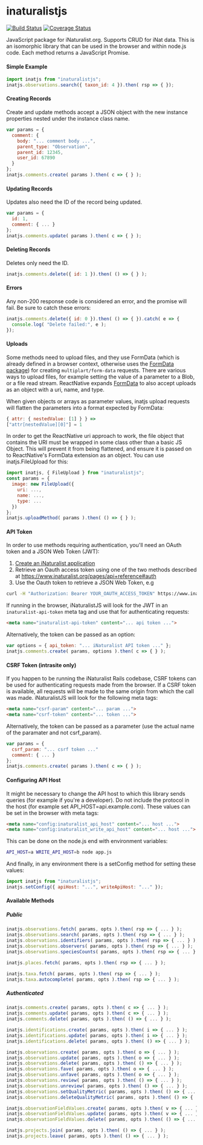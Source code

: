 # inaturalistjs
[![Build Status](https://travis-ci.org/inaturalist/inaturalistjs.svg?branch=master)](https://travis-ci.org/inaturalist/inaturalistjs)
[![Coverage Status](https://coveralls.io/repos/github/inaturalist/inaturalistjs/badge.svg?branch=master)](https://coveralls.io/github/inaturalist/inaturalistjs?branch=master)

JavaScript package for iNaturalist.org. Supports CRUD for iNat data. This
is an isomorphic library that can be used in the browser and within
node.js code. Each method returns a JavaScript Promise.

#### Simple Example
```js
import inatjs from "inaturalistjs";
inatjs.observations.search({ taxon_id: 4 }).then( rsp => { });
```

#### Creating Records

Create and update methods accept a JSON object with the new instance properties
nested under the instance class name.

```js
var params = {
  comment: {
    body: "... comment body ...",
    parent_type: "Observation",
    parent_id: 12345,
    user_id: 67890
  }
};
inatjs.comments.create( params ).then( c => { } );
```

#### Updating Records

Updates also need the ID of the record being updated.

```js
var params = {
  id: 1,
  comment: { ... }
};
inatjs.comments.update( params ).then( c => { } );
```

#### Deleting Records

Deletes only need the ID.

```js
inatjs.comments.delete({ id: 1 }).then( () => { } );
```

#### Errors

Any non-200 response code is considered an error, and the promise will fail. Be
sure to catch these errors:

```js
inatjs.comments.delete({ id: 0 }).then( () => { }).catch( e => {
  console.log( "Delete failed:", e );
});
```

#### Uploads

Some methods need to upload files, and they use FormData (which is already defined in a browser context, otherwise uses the [FormData package](https://www.npmjs.com/package/form-data)) for creating `multiplart/form-data` requests. There are various ways to upload files, for example setting the value of a parameter to a Blob, or a file read stream. ReactNative expands [FormData](https://github.com/facebook/react-native/blob/master/Libraries/Network/FormData.js) to also accept uploads as an object with a uri, name, and type.

When given objects or arrays as parameter values, inatjs upload requests will flatten the parameters into a format expected by FormData:

```js
{ attr: { nestedValue: [1] } } =>
["attr[nestedValue][0]"] = 1
```

In order to get the ReactNative uri approach to work, the file object that contains the URI must be wrapped in some class other than a basic JS Object. This will prevent it from being flattened, and ensure it is passed on to ReactNative's FormData extension as an object. You can use inatjs.FileUpload for this:

```js
import inatjs, { FileUpload } from "inaturalistjs";
const params = {
  image: new FileUpload({
    uri: ...,
    name: ...,
    type: ...
  })
};
inatjs.uploadMethod( params ).then( () => { } );
```

#### API Token

In order to use methods requiring authentication, you'll need an OAuth token and a JSON Web Token (JWT):

1. [Create an iNaturalist application](https://www.inaturalist.org/oauth/applications/new)
1. Retrieve an Oauth access token using one of the two methods described at https://www.inaturalist.org/pages/api+reference#auth
1. Use the Oauth token to retrieve a JSON Web Token, e.g
  ```bash
  curl -H "Authorization: Bearer YOUR_OAUTH_ACCESS_TOKEN" https://www.inaturalist.org/users/api_token
  ```
If running in the browser,
iNaturalistJS will look for the JWT in an `inaturalist-api-token` meta tag and use that for
authenticating requests:

```html
<meta name="inaturalist-api-token" content="... api token ...">
```

Alternatively, the token can be passed as an option:

```js
var options = { api_token: "... iNaturalist API token ..." };
inatjs.comments.create( params, options ).then( c => { } );
```

#### CSRF Token (intrasite only)

If you happen to be running the iNaturalist Rails codebase, CSRF tokens can
be used for authenticating requests made from the browser. If a CSRF token is
available, all requests will be made to the same origin from which the call
was made. iNaturalistJS will look for the following meta tags:

```html
<meta name="csrf-param" content="... param ...">
<meta name="csrf-token" content="... token ...">
```

Alternatively, the token can be passed as a parameter (use the actual
name of the paramater and not csrf_param).

```js
var params = {
  csrf_param: "... csrf token ..."
  comment: { ... }
};
inatjs.comments.create( params ).then( c => { } );
```

#### Configuring API Host

It might be necessary to change the API host to which this library sends queries
(for example if you're a developer). Do not include the protocol in the host
(for example set API_HOST=api.example.com). These values can be set in the
browser with meta tags:

```html
<meta name="config:inaturalist_api_host" content="... host ...">
<meta name="config:inaturalist_write_api_host" content="... host ...">
```

This can be done on the node.js end with environment variables:

```bash
API_HOST=a WRITE_API_HOST=b node app.js
```

And finally, in any environment there is a setConfig method for setting these
values:

```js
import inatjs from "inaturalistjs";
inatjs.setConfig({ apiHost: "...", writeApiHost: "..." });
```

#### Available Methods

##### Public

```js
inatjs.observations.fetch( params, opts ).then( rsp => { ... } );
inatjs.observations.search( params, opts ).then( rsp => { ... } );
inatjs.observations.identifiers( params, opts ).then( rsp => { ... } );
inatjs.observations.observers( params, opts ).then( rsp => { ... } );
inatjs.observations.speciesCounts( params, opts ).then( rsp => { ... } );

inatjs.places.fetch( params, opts ).then( rsp => { ... } );

inatjs.taxa.fetch( params, opts ).then( rsp => { ... } );
inatjs.taxa.autocomplete( params, opts ).then( rsp => { ... } );
```

##### Authenticated

```js
inatjs.comments.create( params, opts ).then( c => { ... } );
inatjs.comments.update( params, opts ).then( c => { ... } );
inatjs.comments.delete( params, opts ).then( () => { ... } );

inatjs.identifications.create( params, opts ).then( i => { ... } );
inatjs.identifications.update( params, opts ).then( i => { ... } );
inatjs.identifications.delete( params, opts ).then( () => { ... } );

inatjs.observations.create( params, opts ).then( o => { ... } );
inatjs.observations.update( params, opts ).then( o => { ... } );
inatjs.observations.delete( params, opts ).then( () => { ... } );
inatjs.observations.fave( params, opts ).then( o => { ... } );
inatjs.observations.unfave( params, opts ).then( o => { ... } );
inatjs.observations.review( params, opts ).then( () => { ... } );
inatjs.observations.unreview( params, opts ).then( () => { ... } );
inatjs.observations.setQualityMetric( params, opts ).then( () => { ... } );
inatjs.observations.deleteQualityMetric( params, opts ).then( () => { ... } );

inatjs.observationFieldValues.create( params, opts ).then( v => { ... } );
inatjs.observationFieldValues.update( params, opts ).then( v => { ... } );
inatjs.observationFieldValues.delete( params, opts ).then( () => { ... } );

inatjs.projects.join( params, opts ).then( () => { ... } );
inatjs.projects.leave( params, opts ).then( () => { ... } );
```
